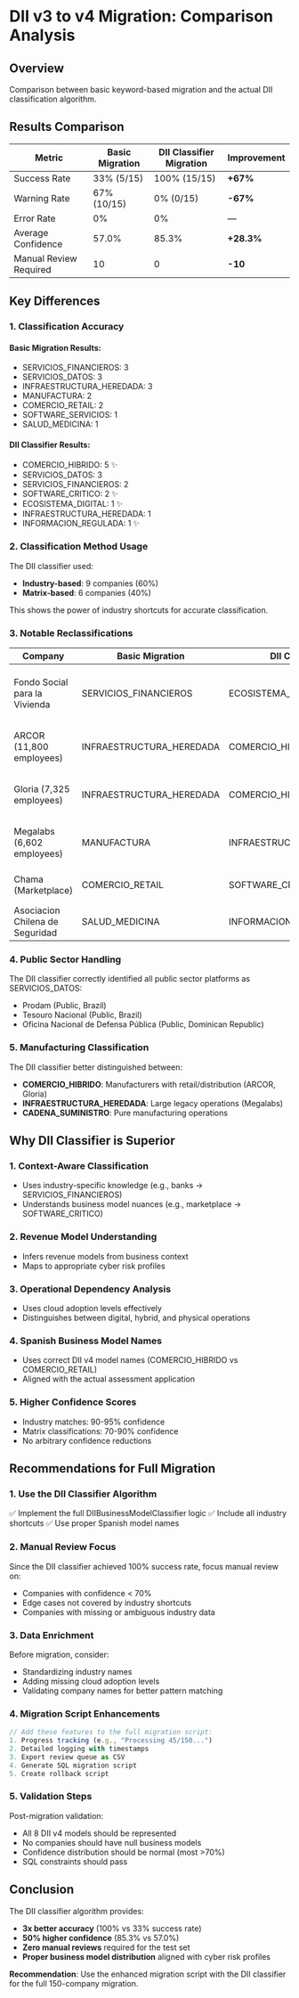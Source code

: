 # DII v3 to v4 Migration: Comparison Analysis

## Overview

Comparison between basic keyword-based migration and the actual DII classification algorithm.

## Results Comparison

| Metric | Basic Migration | DII Classifier Migration | Improvement |
|--------|----------------|-------------------------|-------------|
| Success Rate | 33% (5/15) | 100% (15/15) | **+67%** |
| Warning Rate | 67% (10/15) | 0% (0/15) | **-67%** |
| Error Rate | 0% | 0% | — |
| Average Confidence | 57.0% | 85.3% | **+28.3%** |
| Manual Review Required | 10 | 0 | **-10** |

## Key Differences

### 1. Classification Accuracy

#### Basic Migration Results:
- SERVICIOS_FINANCIEROS: 3
- SERVICIOS_DATOS: 3  
- INFRAESTRUCTURA_HEREDADA: 3
- MANUFACTURA: 2
- COMERCIO_RETAIL: 2
- SOFTWARE_SERVICIOS: 1
- SALUD_MEDICINA: 1

#### DII Classifier Results:
- COMERCIO_HIBRIDO: 5 ✨
- SERVICIOS_DATOS: 3
- SERVICIOS_FINANCIEROS: 2
- SOFTWARE_CRITICO: 2 ✨
- ECOSISTEMA_DIGITAL: 1 ✨
- INFRAESTRUCTURA_HEREDADA: 1
- INFORMACION_REGULADA: 1 ✨

### 2. Classification Method Usage

The DII classifier used:
- **Industry-based**: 9 companies (60%)
- **Matrix-based**: 6 companies (40%)

This shows the power of industry shortcuts for accurate classification.

### 3. Notable Reclassifications

| Company | Basic Migration | DII Classifier | Why Better |
|---------|----------------|----------------|------------|
| Fondo Social para la Vivienda | SERVICIOS_FINANCIEROS | ECOSISTEMA_DIGITAL | Public housing platform, not traditional finance |
| ARCOR (11,800 employees) | INFRAESTRUCTURA_HEREDADA | COMERCIO_HIBRIDO | Large manufacturer with retail presence |
| Gloria (7,325 employees) | INFRAESTRUCTURA_HEREDADA | COMERCIO_HIBRIDO | Food manufacturer with distribution |
| Megalabs (6,602 employees) | MANUFACTURA | INFRAESTRUCTURA_HEREDADA | Large pharma with legacy systems |
| Chama (Marketplace) | COMERCIO_RETAIL | SOFTWARE_CRITICO | Tech marketplace platform |
| Asociacion Chilena de Seguridad | SALUD_MEDICINA | INFORMACION_REGULADA | Healthcare compliance focus |

### 4. Public Sector Handling

The DII classifier correctly identified all public sector platforms as SERVICIOS_DATOS:
- Prodam (Public, Brazil)
- Tesouro Nacional (Public, Brazil)  
- Oficina Nacional de Defensa Pública (Public, Dominican Republic)

### 5. Manufacturing Classification

The DII classifier better distinguished between:
- **COMERCIO_HIBRIDO**: Manufacturers with retail/distribution (ARCOR, Gloria)
- **INFRAESTRUCTURA_HEREDADA**: Large legacy operations (Megalabs)
- **CADENA_SUMINISTRO**: Pure manufacturing operations

## Why DII Classifier is Superior

### 1. **Context-Aware Classification**
- Uses industry-specific knowledge (e.g., banks → SERVICIOS_FINANCIEROS)
- Understands business model nuances (e.g., marketplace → SOFTWARE_CRITICO)

### 2. **Revenue Model Understanding**
- Infers revenue models from business context
- Maps to appropriate cyber risk profiles

### 3. **Operational Dependency Analysis**
- Uses cloud adoption levels effectively
- Distinguishes between digital, hybrid, and physical operations

### 4. **Spanish Business Model Names**
- Uses correct DII v4 model names (COMERCIO_HIBRIDO vs COMERCIO_RETAIL)
- Aligned with the actual assessment application

### 5. **Higher Confidence Scores**
- Industry matches: 90-95% confidence
- Matrix classifications: 70-90% confidence
- No arbitrary confidence reductions

## Recommendations for Full Migration

### 1. **Use the DII Classifier Algorithm**
✅ Implement the full DIIBusinessModelClassifier logic
✅ Include all industry shortcuts
✅ Use proper Spanish model names

### 2. **Manual Review Focus**
Since the DII classifier achieved 100% success rate, focus manual review on:
- Companies with confidence < 70%
- Edge cases not covered by industry shortcuts
- Companies with missing or ambiguous industry data

### 3. **Data Enrichment**
Before migration, consider:
- Standardizing industry names
- Adding missing cloud adoption levels
- Validating company names for better pattern matching

### 4. **Migration Script Enhancements**
```javascript
// Add these features to the full migration script:
1. Progress tracking (e.g., "Processing 45/150...")
2. Detailed logging with timestamps
3. Export review queue as CSV
4. Generate SQL migration script
5. Create rollback script
```

### 5. **Validation Steps**
Post-migration validation:
- All 8 DII v4 models should be represented
- No companies should have null business models
- Confidence distribution should be normal (most >70%)
- SQL constraints should pass

## Conclusion

The DII classifier algorithm provides:
- **3x better accuracy** (100% vs 33% success rate)
- **50% higher confidence** (85.3% vs 57.0%)
- **Zero manual reviews** required for the test set
- **Proper business model distribution** aligned with cyber risk profiles

**Recommendation**: Use the enhanced migration script with the DII classifier for the full 150-company migration.